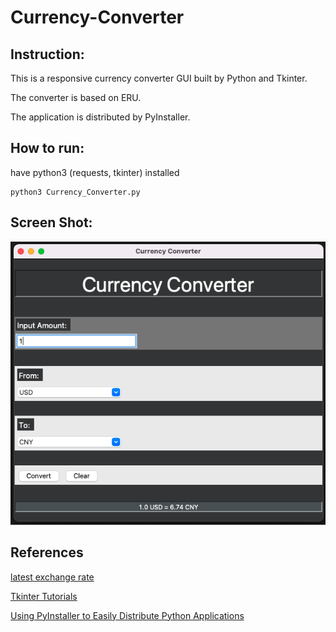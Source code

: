# Currency-Converter

## Instruction:

This is a responsive currency converter GUI built by Python and Tkinter.

The converter is based on ERU.

The application is distributed by PyInstaller.

## How to run:

have python3 (requests, tkinter) installed

```Shell
python3 Currency_Converter.py
```

## Screen Shot:

![plot](./images/screen_shot.png)

## References

[latest exchange rate](https://api.exchangerate.host/latest)

[Tkinter Tutorials](https://realpython.com/python-gui-tkinter/#conclusion)

[Using PyInstaller to Easily Distribute Python Applications](https://realpython.com/pyinstaller-python/)
